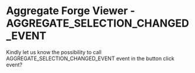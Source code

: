 
# Aggregate Forge Viewer - AGGREGATE_SELECTION_CHANGED_EVENT

Kindly let us know the possibility to call AGGREGATE_SELECTION_CHANGED_EVENT event in the button click event?

        
